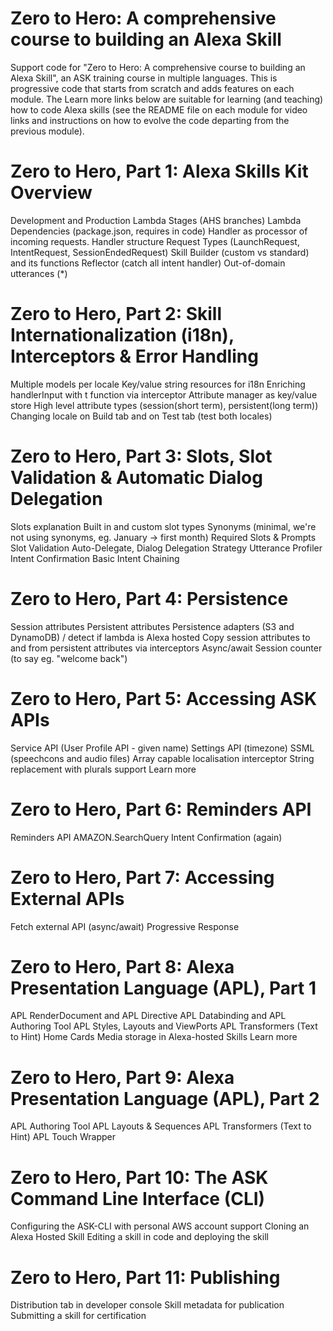 # Zero to Hero: A comprehensive course to building an Alexa Skill

Support code for "Zero to Hero: A comprehensive course to building an Alexa Skill", an ASK training course in multiple languages. This is progressive code that starts from scratch and adds features on each module. The Learn more links below are suitable for learning (and teaching) how to code Alexa skills (see the README file on each module for video links and instructions on how to evolve the code departing from the previous module).

# Zero to Hero, Part 1: Alexa Skills Kit Overview

Development and Production Lambda Stages (AHS branches)
Lambda Dependencies (package.json, requires in code)
Handler as processor of incoming requests. Handler structure
Request Types (LaunchRequest, IntentRequest, SessionEndedRequest)
Skill Builder (custom vs standard) and its functions
Reflector (catch all intent handler)
Out-of-domain utterances (*)

# Zero to Hero, Part 2: Skill Internationalization (i18n), Interceptors & Error Handling

Multiple models per locale
Key/value string resources for i18n
Enriching handlerInput with t function via interceptor
Attribute manager as key/value store
High level attribute types (session(short term), persistent(long term))
Changing locale on Build tab and on Test tab (test both locales)

# Zero to Hero, Part 3: Slots, Slot Validation & Automatic Dialog Delegation

Slots explanation
Built in and custom slot types
Synonyms (minimal, we're not using synonyms, eg. January -> first month)
Required Slots & Prompts
Slot Validation
Auto-Delegate, Dialog Delegation Strategy
Utterance Profiler
Intent Confirmation
Basic Intent Chaining

# Zero to Hero, Part 4: Persistence

Session attributes
Persistent attributes
Persistence adapters (S3 and DynamoDB) / detect if lambda is Alexa hosted
Copy session attributes to and from persistent attributes via interceptors
Async/await
Session counter (to say eg. "welcome back")

# Zero to Hero, Part 5: Accessing ASK APIs

Service API (User Profile API - given name)
Settings API (timezone)
SSML (speechcons and audio files)
Array capable localisation interceptor
String replacement with plurals support
Learn more

# Zero to Hero, Part 6: Reminders API

Reminders API
AMAZON.SearchQuery
Intent Confirmation (again)

# Zero to Hero, Part 7: Accessing External APIs

Fetch external API (async/await)
Progressive Response

# Zero to Hero, Part 8: Alexa Presentation Language (APL), Part 1

APL RenderDocument and APL Directive
APL Databinding and APL Authoring Tool
APL Styles, Layouts and ViewPorts
APL Transformers (Text to Hint)
Home Cards
Media storage in Alexa-hosted Skills
Learn more

# Zero to Hero, Part 9: Alexa Presentation Language (APL), Part 2

APL Authoring Tool
APL Layouts & Sequences
APL Transformers (Text to Hint)
APL Touch Wrapper

# Zero to Hero, Part 10: The ASK Command Line Interface (CLI)

Configuring the ASK-CLI with personal AWS account support
Cloning an Alexa Hosted Skill
Editing a skill in code and deploying the skill

# Zero to Hero, Part 11: Publishing

Distribution tab in developer console
Skill metadata for publication
Submitting a skill for certification
